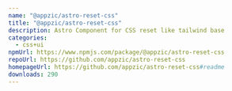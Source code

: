 ```yaml
---
name: "@appzic/astro-reset-css"
title: "@appzic/astro-reset-css"
description: Astro Component for CSS reset like tailwind base
categories:
  - css+ui
npmUrl: https://www.npmjs.com/package/@appzic/astro-reset-css
repoUrl: https://github.com/appzic/astro-reset-css
homepageUrl: https://github.com/appzic/astro-reset-css#readme
downloads: 290
---
```

